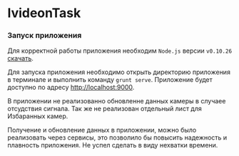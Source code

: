 # IvideonTask
### Запуск приложения

Для корректной работы приложения необходим `Node.js` версии `v0.10.26` [скачать](http://nodejs.org/).

Для запуска приложения необходимо открыть директорию приложения в терминале и выполнить команду `grunt serve`. Приложение будет доступно по адресу [http://localhost:9000](http://localhost:9000).



В приложении не реализованно обновленне данных камеры в случаее отсудствия сигнала. Так же не реализован отдельный лист для Избаранных камер. 


Получение и обновление  данных  в приложении, можно было реализовать через сервисы, это позволило бы повысить надежность и плавность приложения. Не успел сделать в виду нехватки времени.




